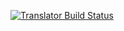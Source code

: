 [![Translator Build Status](http://jenkins.idc.tarento.com/job/anuvaad/job/anuvaad-etl-translator/badge/icon)](http://jenkins.idc.tarento.com/job/anuvaad/job/anuvaad-etl-translator/)
